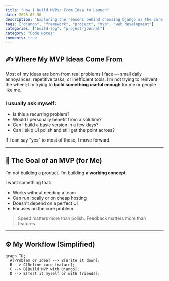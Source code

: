 ```yaml
---
title: "How I Build MVPs: From Idea to Launch"
date: 2025-05-30
description: "Exploring the reasons behind choosing Django as the core framework for my current project."
tags: ["django", "framework", "project", "mvp", "web development"]
categories: ["build-log", "project-journal"]
category: "Code Notes"
comments: true
---
```


## ✍️ Where My MVP Ideas Come From

Most of my ideas are born from real problems I face — small daily annoyances, repetitive tasks, or inefficient tools. I’m not trying to reinvent the wheel; I’m trying to **build something useful enough** for me or people like me.

### I usually ask myself:

- Is this a recurring problem?
- Would I personally benefit from a solution?
- Can I build a basic version in a few days?
- Can I skip UI polish and still get the point across?

If I can say "yes" to most of these, I move forward.

---

## 🎯 The Goal of an MVP (for Me)

I’m not building a product. I’m building **a working concept**.

I want something that:
- Works without needing a team
- Can run locally or on cheap hosting
- Doesn't depend on a perfect UI
- Focuses on the core problem

> Speed matters more than polish.
> Feedback matters more than features.

---

## ⚙️ My Workflow (Simplified)

```mermaid
graph TD;
  A[Problem or Idea] --> B[Write it down];
  B --> C[Define core feature];
  C --> D[Build MVP with Django];
  D --> E[Test it myself or with friends];
